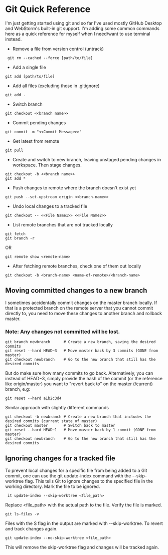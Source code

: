 # Git Quick Reference
I'm just getting started using git and so far I've used mostly 
GitHub Desktop and WebStorm's built-in git support. I'm adding some 
common commands here as a quick reference for myself when I need/want
to use terminal instead.

* Remove a file from version control (untrack)
```shell
 git rm --cached --force [path/to/file]
```
* Add a single file
```shell
git add [path/to/file]
```
* Add all files (excluding those in .gitignore)
```shell
git add .
```
* Switch branch
```shell
git checkout <<branch name>>
```
* Commit pending changes
```shell
git commit -m "<<Commit Message>>"
```
* Get latest from remote
```shell
git pull
```
* Create and switch to new branch, leaving unstaged pending changes in workspace. Then stage changes.
```shell
git checkout -b <<branch name>>
git add *
```
* Push changes to remote where the branch doesn't exist yet
```shell
git push --set-upstream origin <<branch-name>>
```
* Undo local changes to a tracked file
```shell
git checkout -- <<File Name1>> <<File Name2>>
```
* List remote branches that are not tracked locally
```shell
git fetch
git branch -r
```
OR
```shell
git remote show <remote-name>
```
* After fetching remote branches, check one of them out locally
```shell
git checkout -b <branch-name> <name-of-remote>/<branch-name>
```

## Moving committed changes to a new branch
I sometimes accidentally commit changes on the master branch locally. If that is a protected branch on the remote server that you cannot commit directly to, you need to move these changes to another branch and rollback master. 

### Note: Any changes not committed will be lost.
```shell
git branch newbranch      # Create a new branch, saving the desired commits
git reset --hard HEAD~3   # Move master back by 3 commits (GONE from master)
git checkout newbranch    # Go to the new branch that still has the desired commits
```
But do make sure how many commits to go back. Alternatively, you can instead of HEAD~3, simply provide the hash of the commit (or the reference like origin/master) you want to "revert back to" on the master (/current) branch, e.g:
```shell
git reset --hard a1b2c3d4
```
Similar approach with slightly different commands
```shell
git checkout -b newbranch # Create a new branch that includes the desired commits (current state of master)
git checkout master       # Switch back to master
git reset --hard HEAD~1   # Move master back by 1 commit (GONE from master)
git checkout newbranch    # Go to the new branch that still has the desired commits
```

## Ignoring changes for a tracked file

To prevent local changes for a specific file from being added to a Git commit, one can use the git update-index command with the --skip-worktree flag. 
This tells Git to ignore changes to the specified file in the working directory. Mark the file to be ignored.

```shell
 it update-index --skip-worktree <file_path>
```

Replace <file_path> with the actual path to the file. Verify the file is marked.

```shell
git ls-files -v
```
Files with the S flag in the output are marked with --skip-worktree. To revert and track changes again.

```shell
git update-index --no-skip-worktree <file_path>
```

This will remove the skip-worktree flag and changes will be tracked again.
